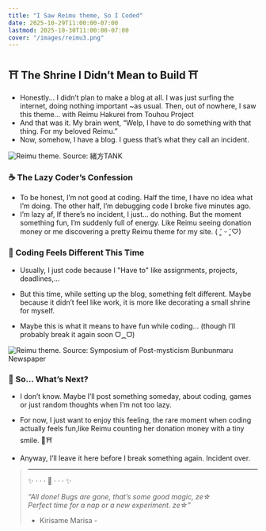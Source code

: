 ```yaml
---
title: "I Saw Reimu theme, So I Coded"
date: 2025-10-29T11:00:00-07:00
lastmod: 2025-10-30T11:00:00-07:00
cover: "/images/reimu3.png"
---
```


## ⛩️ The Shrine I Didn’t Mean to Build ⛩️

- Honestly... I didn’t plan to make a blog at all. I was just surfing the internet, doing nothing important ~as usual. Then, out of nowhere, I saw this theme… with Reimu Hakurei from Touhou Project
- And that was it. My brain went, “Welp, I have to do something with that thing. For my beloved Reimu.”
- Now, somehow, I have a blog. I guess that’s what they call an incident.

![Reimu theme.](/images/reimu3.png)
Source: 緒方TANK
### ☕ The Lazy Coder’s Confession

- To be honest, I’m not good at coding. Half the time, I have no idea what I’m doing. The other half, I’m debugging code I broke five minutes ago.  
- I’m lazy af, If there’s no incident, I just… do nothing. But the moment something fun, I’m suddenly full of energy. Like Reimu seeing donation money or me discovering a pretty Reimu theme for my site. ( ˘͈ ᵕ ˘͈♡)  


### 🌸 Coding Feels Different This Time

- Usually, I just code because I "Have to" like assignments, projects, deadlines,...

- But this time, while setting up the blog, something felt different. Maybe because it didn’t feel like work, it is more like decorating a small shrine for myself.  
 
- Maybe this is what it means to have fun while coding… 
(though I’ll probably break it again soon ᗜ⁔ᗜ)


![Reimu theme.](/images/reimu5.png)
Source: Symposium of Post-mysticism Bunbunmaru Newspaper


### 💭 So... What’s Next?


- I don’t know. Maybe I’ll post something someday, about coding, games or just random thoughts when I’m not too lazy.  

- For now, I just want to enjoy this feeling, the rare moment when coding actually feels fun,like Reimu counting her donation money with a tiny smile. 💸⛩️

- Anyway, I’ll leave it here before I break something again. Incident over. 
> ---
> ✨ · · · 🧹 · · · ✨ 
> 
> *“All done! Bugs are gone, that’s some good magic, ze☆*  
> *Perfect time for a nap or a new experiment. ze☆"*  
>  
> - Kirisame Marisa -
> 

